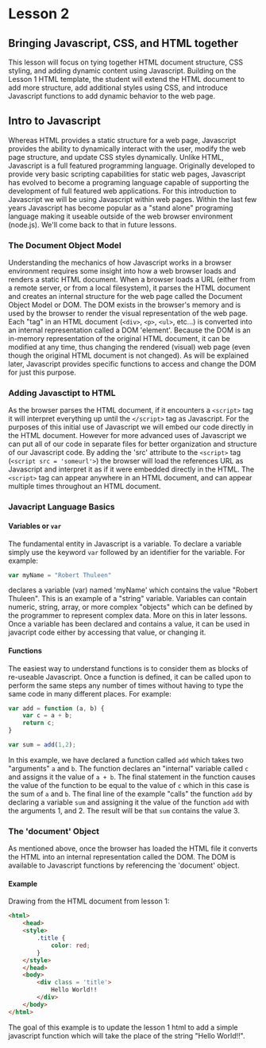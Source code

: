 # Lesson 2
## Bringing Javascript, CSS, and HTML together

This lesson will focus on tying together HTML document structure, CSS styling, and adding dynamic content using Javascript.  Building on the Lesson 1 HTML template, the student will extend the HTML document to add more structure, add additional styles using CSS, and introduce Javascript functions to add dynamic behavior to the web page.

## Intro to Javascript

Whereas HTML provides a static structure for a web page, Javascript provides the ability to dynamically interact with the user, modify the web page structure, and update CSS styles dynamically.  Unlike HTML, Javascript is a full featured programming language. Originally developed to provide very basic scripting capabilities for static web pages, Javascript has evolved to become a programing language capable of supporting the development of full featured web applications.  For this introduction to Javascript we will be using Javascript within web pages.  Within the last few years Javascript has become popular as a "stand alone" programing language making it useable outside of the web browser environment (node.js). We'll come back to that in future lessons.

### The Document Object Model
Understanding the mechanics of how Javascript works in a browser environment requires some insight into how a web browser loads and renders a static HTML document.  When a browser loads a URL (either from a remote server, or from a local filesystem), it parses the HTML document and creates an internal structure for the web page called the Document Object Model or DOM.  The DOM exists in the browser's memory and is used by the browser to render the visual representation of the web page.  Each "tag" in an HTML document (`<div>`, `<p>`, `<ul>`, etc...) is converted into an internal representation called a DOM 'element'. Because the DOM is an in-memory representation of the original HTML document, it can be modified at any time, thus changing the rendered (visual) web page (even though the original HTML document is not changed). As will be explained later, Javascript provides specific functions to access and change the DOM for just this purpose.

### Adding Javasctipt to HTML
As the browser parses the HTML document, if it encounters a `<script>` tag it will interpret everything up until the `</script>` tag as Javascript.  For the purposes of this initial use of Javascript we will embed our code directly in the HTML document. However for more advanced uses of Javascript we can put all of our code in separate files for better organization and structure of our Javascript code.  By adding the 'src' attribute to the `<script>` tag (`<script src = 'someurl'>`) the browser will load the references URL as Javascript and interpret it as if it were embedded directly in the HTML. The `<script>` tag can appear anywhere in an HTML document, and can appear multiple times throughout an HTML document.

### Javacript Language Basics

#### Variables or `var`
The fundamental entity in Javascript is a variable.  To declare a variable simply use the keyword `var` followed by an identifier for the variable. For example:

```javascript
var myName = "Robert Thuleen"
```
declares a variable (var) named 'myName' which contains the value "Robert Thuleen". This is an example of a "string" variable.  Variables can contain numeric, string, array, or more complex "objects" which can be defined by the programmer to represent complex data.  More on this in later lessons. Once a variable has been declared and contains a value, it can be used in javacript code either by accessing that value, or changing it.

#### Functions
The easiest way to understand functions is to consider them as blocks of re-useable Javascript. Once a function is defined, it can be called upon to perform the same steps any number of times without having to type the same code in many different places.  For example:

```javascript
var add = function (a, b) {
	var c = a + b;
	return c;
}

var sum = add(1,2);
```
In this example, we have declared a function called `add` which takes two "arguments" `a` and `b`.  The function declares an "internal" variable called `c` and assigns it the value of `a + b`.  The final statement in the function causes the value of the function to be equal to the value of `c` which in this case is the sum of `a` and `b`.  The final line of the example "calls" the function `add` by declaring a variable `sum` and assigning it the value of the function `add` with the arguments 1, and 2.  The result will be that `sum` contains the value 3.

### The 'document' Object
As mentioned above, once the browser has loaded the HTML file it converts the HTML into an internal representation called the DOM.  The DOM is available to Javascript functions by referencing the 'document' object. 

#### Example
Drawing from the HTML document from lesson 1: 

```html
<html>
	<head>
	<style>
		.title {
			color: red;
		}
	</style>
	</head>
	<body>
		<div class = 'title'>
			Hello World!!
		</div>
	</body>
</html>
```
The goal of this example is to update the lesson 1 html to add a simple javascript function which will take the place of the string "Hello World!!".  
